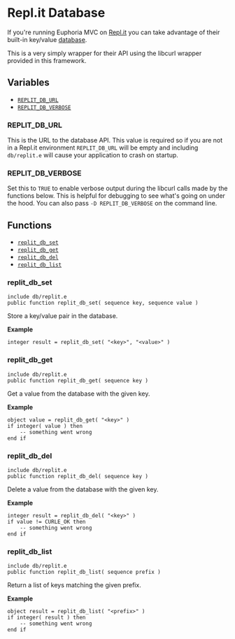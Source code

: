 # Repl.it Database

If you're running Euphoria MVC on [Repl.it](https://repl.it) you can take advantage of their built-in key/value [database](https://docs.repl.it/misc/database).

This is a very simply wrapper for their API using the libcurl wrapper provided in this framework.

## Variables

- [`REPLIT_DB_URL`](#REPLIT_DB_URL)
- [`REPLIT_DB_VERBOSE`](#REPLIT_DB_VERBOSE)

### REPLIT_DB_URL

This is the URL to the database API. This value is required so if you are not in a Repl.it environment `REPLIT_DB_URL` will be empty and including `db/replit.e` will cause your application to crash on startup.

### REPLIT_DB_VERBOSE

Set this to `TRUE` to enable verbose output during the libcurl calls made by the functions below. This is helpful for debugging to see what's going on under the hood. You can also pass `-D REPLIT_DB_VERBOSE` on the command line.

## Functions

- [`replit_db_set`](#replit_db_set)
- [`replit_db_get`](#replit_db_get)
- [`replit_db_del`](#replit_db_del)
- [`replit_db_list`](#replit_db_list)

### replit_db_set

`include db/replit.e`  
`public function replit_db_set( sequence key, sequence value )`

Store a key/value pair in the database.

**Example**

    integer result = replit_db_set( "<key>", "<value>" )

### replit_db_get

`include db/replit.e`  
`public function replit_db_get( sequence key )`

Get a value from the database with the given key.

**Example**

    object value = replit_db_get( "<key>" )
    if integer( value ) then
        -- something went wrong
    end if

### replit_db_del

`include db/replit.e`  
`public function replit_db_del( sequence key )`

Delete a value from the database with the given key.

**Example**

    integer result = replit_db_del( "<key>" )
    if value != CURLE_OK then
    	-- something went wrong
    end if

### replit_db_list

`include db/replit.e`  
`public function replit_db_list( sequence prefix )`

Return a list of keys matching the given prefix.

**Example**

    object result = replit_db_list( "<prefix>" )
    if integer( result ) then
        -- something went wrong
    end if
